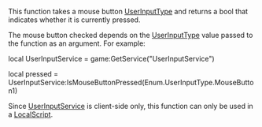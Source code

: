 This function takes a mouse button [UserInputType](https://developer.roblox.com/en-us/api-reference/enum/UserInputType) and returns a bool that indicates whether it is currently pressed.

The mouse button checked depends on the [UserInputType](https://developer.roblox.com/en-us/api-reference/enum/UserInputType) value passed to the function as an argument. For example:

local UserInputService = game:GetService("UserInputService")
    
local pressed = UserInputService:IsMouseButtonPressed(Enum.UserInputType.MouseButton1)

Since [UserInputService](https://developer.roblox.com/en-us/api-reference/class/UserInputService) is client-side only, this function can only be used in a [LocalScript](https://developer.roblox.com/en-us/api-reference/class/LocalScript).